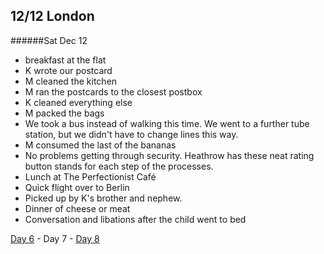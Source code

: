 12/12 London
------------
######Sat Dec 12

- breakfast at the flat
- K wrote our postcard
- M cleaned the kitchen
- M ran the postcards to the closest postbox
- K cleaned everything else
- M packed the bags
- We took a bus instead of walking this time. We went to a further tube station, but we didn't have to change lines this way. 
- M consumed the last of the bananas
- No problems getting through security. Heathrow has these neat rating button stands for each step of the processes.
- Lunch at The Perfectionist Café
- Quick flight over to Berlin
- Picked up by K's brother and nephew. 
- Dinner of cheese or meat
- Conversation and libations after the child went to bed

[Day 6](12-11-London.md) - Day 7 - [Day 8](12-13-Berlin.md)
